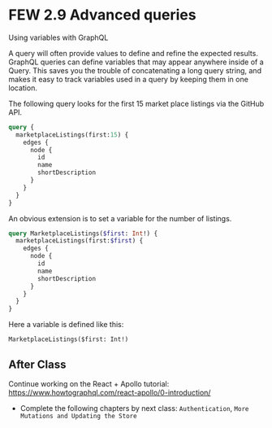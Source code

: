 # FEW 2.9 Advanced queries 

Using variables with GraphQL

A query will often provide values to define and refine the expected results. GraphQL queries can define variables that may appear anywhere inside of a Query. This saves you the trouble of concatenating a long query string, and makes it easy to track variables used in a query by keeping them in one location. 

The following query looks for the first 15 market place listings via the GitHub API.

```GraphQL
query {
  marketplaceListings(first:15) {
    edges {
      node {
        id
        name
        shortDescription
      }
    }
  }
}
```

An obvious extension is to set a variable for the number of listings. 

```GraphQL
query MarketplaceListings($first: Int!) {
  marketplaceListings(first:$first) {
    edges {
      node {
        id
        name
        shortDescription
      }
    }
  }
}
```

Here a variable is defined like this: 

`MarketplaceListings($first: Int!)`

<!-- > -->

## After Class 

Continue working on the React + Apollo tutorial: <https://www.howtographql.com/react-apollo/0-introduction/>

- Complete the following chapters by next class: `Authentication`, `More Mutations and Updating the Store`